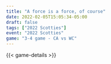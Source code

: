 ```yaml
---
title: "A force is a force, of course"
date: 2022-02-05T15:05:34-05:00
draft: false
tags: ["2022 Scotties"]
event: "2022 Scotties"
game: "3-4 game - CA vs WC"
---
```

{{< game-details >}}
<!--more-->

